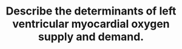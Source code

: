 ---
title: "Describe the determinants of left ventricular myocardial oxygen supply and demand."
entityType: SAQ
exam: PEX
college: ANZCA
year: 2018
sitting: A
question: 10
passRate: 58
EC_expectedDomains:
- "Most candidates were able to apply the hydraulic analogue of Ohms law to define coronary blood flow as coronary perfusion pressure over coronary vascular resistance."
- "Information about oxygen demand needed to include a discussion of the role of heart rate (and its effects on supply and demand), myocardial contractility, preload and afterload."
EC_extraCredit:
- "Better answers correctly explained the factors involved in oxygen supply including normal resting left coronary blood flow, oxygen content of blood, oxygen extraction ratio of left ventricle and its implications, phasic blood flow in the LV myocardium (including an adequate explanation why), coronary vascular resistance and autoregulation (listing all of the factors affecting this)."
- "Better candidates were able to correctly apply LaPlace’s law to the left ventricle to discuss the relationship of wall tension to LV afterload and oxygen demand."
- "Only a few candidates discussed the concept of cardiac work and applied that to myocardial oxygen consumption."
- "Extra marks were given for discussing the relative importance of ‘pressure work’ vs ‘volume work’."
EC_errorsCommon:
- "Incorrect graphs of coronary blood flow vs time."
- "Neglecting to discuss the oxygen content of blood."
- "Incorrectly defining and applying the Law of LaPlace and confusing the terms tension/pressure/afterload."
- "Many candidates provided reasonable information about oxygen supply but then had poor descriptions of the factors affecting oxygen demand with few explaining why increasing heart rate, contractility or afterload caused an increase in oxygen consumption."
resources:
- ""
---